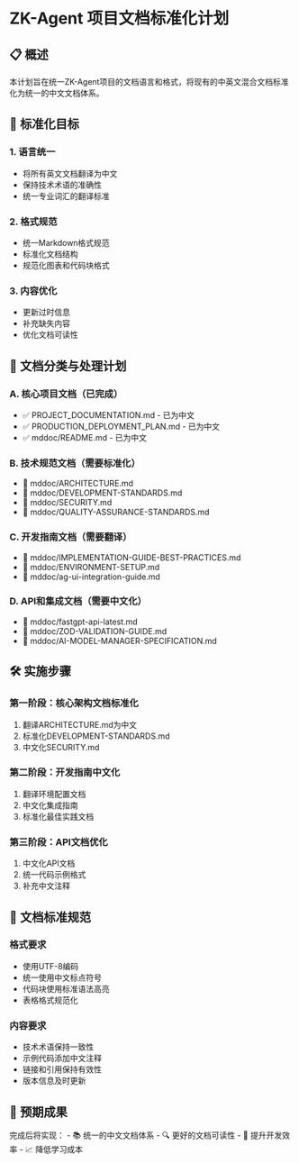 # ZK-Agent 项目文档标准化计划

## 📋 概述

本计划旨在统一ZK-Agent项目的文档语言和格式，将现有的中英文混合文档标准化为统一的中文文档体系。

## 🎯 标准化目标

### 1. 语言统一

-   将所有英文文档翻译为中文
-   保持技术术语的准确性
-   统一专业词汇的翻译标准

### 2. 格式规范

-   统一Markdown格式规范
-   标准化文档结构
-   规范化图表和代码块格式

### 3. 内容优化

-   更新过时信息
-   补充缺失内容
-   优化文档可读性

## 📂 文档分类与处理计划

### A. 核心项目文档（已完成）

-   ✅ PROJECT_DOCUMENTATION.md - 已为中文
-   ✅ PRODUCTION_DEPLOYMENT_PLAN.md - 已为中文
-   ✅ mddoc/README.md - 已为中文

### B. 技术规范文档（需要标准化）

-   🔄 mddoc/ARCHITECTURE.md
-   🔄 mddoc/DEVELOPMENT-STANDARDS.md
-   🔄 mddoc/SECURITY.md
-   🔄 mddoc/QUALITY-ASSURANCE-STANDARDS.md

### C. 开发指南文档（需要翻译）

-   🔄 mddoc/IMPLEMENTATION-GUIDE-BEST-PRACTICES.md
-   🔄 mddoc/ENVIRONMENT-SETUP.md
-   🔄 mddoc/ag-ui-integration-guide.md

### D. API和集成文档（需要中文化）

-   🔄 mddoc/fastgpt-api-latest.md
-   🔄 mddoc/ZOD-VALIDATION-GUIDE.md
-   🔄 mddoc/AI-MODEL-MANAGER-SPECIFICATION.md

## 🛠️ 实施步骤

### 第一阶段：核心架构文档标准化

1.  翻译ARCHITECTURE.md为中文
2.  标准化DEVELOPMENT-STANDARDS.md
3.  中文化SECURITY.md

### 第二阶段：开发指南中文化

1.  翻译环境配置文档
2.  中文化集成指南
3.  标准化最佳实践文档

### 第三阶段：API文档优化

1.  中文化API文档
2.  统一代码示例格式
3.  补充中文注释

## 📝 文档标准规范

### 格式要求

-   使用UTF-8编码
-   统一使用中文标点符号
-   代码块使用标准语法高亮
-   表格格式规范化

### 内容要求

-   技术术语保持一致性
-   示例代码添加中文注释
-   链接和引用保持有效性
-   版本信息及时更新

## 🎯 预期成果

完成后将实现： - 📚 统一的中文文档体系 - 🔍 更好的文档可读性 - 🚀
提升开发效率 - 📈 降低学习成本
